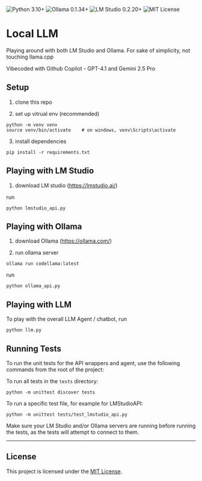 <p align="left">
  <img src="https://img.shields.io/badge/Python-3.10%2B-blue?logo=python" alt="Python 3.10+">
  <img src="https://img.shields.io/badge/Ollama-0.1.34%2B-green?logo=data:image/svg+xml;base64,PHN2ZyBmaWxsPSIjMDAwMDAwIiBoZWlnaHQ9IjE2IiB2aWV3Qm94PSIwIDAgMjQgMjQiIHdpZHRoPSIxNiIgeG1zbnM9Imh0dHA6Ly93d3cudzMub3JnLzIwMDAvc3ZnIj48Y2lyY2xlIGN4PSIxMiIgY3k9IjEyIiByPSIxMiIgZmlsbD0iIzAwZDY2ZiIvPjwvc3ZnPg==" alt="Ollama 0.1.34+">
  <img src="https://img.shields.io/badge/LM%20Studio-0.2.20%2B-purple" alt="LM Studio 0.2.20+">
  <img src="https://img.shields.io/badge/License-MIT-yellow.svg" alt="MIT License">
</p>

# Local LLM

Playing around with both LM Studio and Ollama.
For sake of simplicity, not touching llama.cpp

Vibecoded with Github Copilot - GPT-4.1 and Gemini 2.5 Pro

## Setup

1. clone this repo

2. set up vitrual env (recommended)

```
python -m venv venv
source venv/bin/activate    # on windows, venv\Scripts\activate
```

3. install dependencies

```
pip install -r requirements.txt
```

## Playing with LM Studio

1. download LM studio (https://lmstudio.ai/)

run
```
python lmstudio_api.py
```

## Playing with Ollama

1. download Ollama (https://ollama.com/)

2. run ollama server

```
ollama run codellama:latest
```

run
```
python ollama_api.py
```

## Playing with LLM

To play with the overall LLM Agent / chatbot, run

```
python llm.py
```

## Running Tests

To run the unit tests for the API wrappers and agent, use the following commands from the root of the project:

To run all tests in the `tests` directory:
```
python -m unittest discover tests
```

To run a specific test file, for example for LMStudioAPI:
```
python -m unittest tests/test_lmstudio_api.py
```

Make sure your LM Studio and/or Ollama servers are running before running the tests, as the tests will attempt to connect to them.

---

## License

This project is licensed under the [MIT License](LICENSE).
